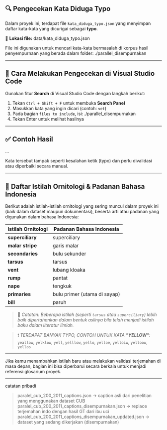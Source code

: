 ## 🔍 Pengecekan Kata Diduga Typo

Dalam proyek ini, terdapat file `kata_diduga_typo.json` yang menyimpan daftar kata-kata yang dicurigai sebagai **typo**.

📄 **Lokasi file:**
data/kata_diduga_typo.json


File ini digunakan untuk mencari kata-kata bermasalah di korpus hasil penyempurnaan yang berada dalam folder:
./parallel_disempurnakan

---

## 🧭 Cara Melakukan Pengecekan di Visual Studio Code

Gunakan fitur **Search** di Visual Studio Code dengan langkah berikut:

1. Tekan `Ctrl + Shift + F` untuk membuka **Search Panel**
2. Masukkan kata yang ingin dicari (contoh: `vet`)
3. Pada bagian `files to include`, isi:
./parallel_disempurnakan
4. Tekan Enter untuk melihat hasilnya

---

## ✅ Contoh Hasil

...

Kata tersebut tampak seperti kesalahan ketik (typo) dan perlu divalidasi atau diperbaiki secara manual.

---

## 📘 Daftar Istilah Ornitologi & Padanan Bahasa Indonesia

Berikut adalah istilah-istilah ornitologi yang sering muncul dalam proyek ini (baik dalam dataset maupun dokumentasi), beserta arti atau padanan yang digunakan dalam bahasa Indonesia:

| Istilah Ornitologi      | Padanan Bahasa Indonesia                      |
|--------------------------|-----------------------------------------------|
| **superciliary**         | superciliary                                   |
| **malar stripe**         | garis malar                                     |
| **secondaries**          | bulu sekunder                                  |
| **tarsus**               | tarsus                                        |
| **vent**                 | lubang kloaka                                  |
| **rump**                 | pantat                                         |
| **nape**                 | tengkuk                                        |
| **primaries**            | bulu primer (utama di sayap)                   |
| **bill**                 | paruh                                          |

> 📝 *Catatan: Beberapa istilah (seperti `tarsus` atau `superciliary`) lebih baik dipertahankan dalam bentuk aslinya bila telah menjadi istilah baku dalam literatur ilmiah.*

> ❗ *TERDAPAT BANYAK TYPO, CONTOH UNTUK KATA **"YELLOW"**:*
> `yeallow`, `yelklow`, `yell`, `yelllow`, `yello`, `yelloe`, `yelloiw`, `yelloow`, `yellos`

---

Jika kamu menambahkan istilah baru atau melakukan validasi terjemahan di masa depan, bagian ini bisa diperbarui secara berkala untuk menjadi referensi glosarium proyek.



---
catatan pribadi
> paralel_cub_200_2011_captions.json -> caption asli dari penelitian yang menggunakan dataset CUB
> paralel_cub_200_2011_captions_disempurnakan.json -> replace terjemahan indo dengan hasil GT dari ibu uci
> paralel_cub_200_2011_captions_disempurnakan_updated.json -> dataset yang sedang dikerjakan (disempurnakan)
